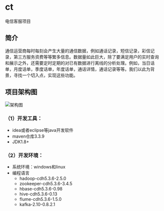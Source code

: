 # ct 
电信客服项目

## 简介
通信运营商每时每刻会产生大量的通信数据，例如通话记录，短信记录，彩信记录，第三方服务资费等等繁多信息。数据量如此巨大，除了要满足用户的实时查询和展示之外，还需要定时定期的对已有数据进行离线的分析处理。例如，当日话单，月度话单，季度话单，年度话单，通话详情，通话记录等等。我们以此为背景，寻找一个切入点，实现这些功能。
## 项目架构图
![架构图](https://github.com/HansiChan/Others/blob/master/%E7%94%B5%E4%BF%A1%E9%A1%B9%E7%9B%AE%E6%9E%B6%E6%9E%84%E5%9B%BE.png)

### （1）开发工具：
* idea或者eclipse等java开发软件
* maven仓库3.3.9
* JDK1.8+
### （2）开发环境：
* 系统环境：windows和linux
* 编程语言  
  * hadoop-cdh5.3.6-2.5.0
  * zookeeper-cdh5.3.6-3.4.5
  * hbase-cdh5.3.6-0.98
  * hive-cdh5.3.6-0.13 
  * flume-cdh5.3.6-1.5.0
  * kafka-2.10-0.8.2.1
